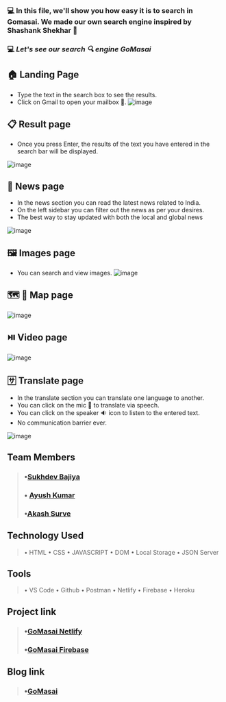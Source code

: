 ### 💻 In this file, we'll show you how easy it is to search in Gomasai. We made our own search engine inspired by Shashank Shekhar 🍎

### 💻 *Let's see our search 🔍 engine GoMasai*
## 🏠 Landing Page
- Type the text in the search box to see the results.
-  Click on Gmail to open your mailbox 📧.
![image](https://cdn.hashnode.com/res/hashnode/image/upload/v1660328261913/KxHVMNIOf.png)

## 📋 Result page
- Once you press Enter, the results of the text you have entered in the search bar will be displayed.

![image](https://cdn.hashnode.com/res/hashnode/image/upload/v1660329610395/WUElB-lJu.png)

## 📰 News page
- In the news section you can read the latest news related to India.
- On the left sidebar you can filter out the news as per your desires.
- The best way to stay updated with both the local and global news

![image](https://cdn.hashnode.com/res/hashnode/image/upload/v1660330255697/ez9cet095.png )

## 🖼️ Images page
- You can search and view images.
![image](https://cdn.hashnode.com/res/hashnode/image/upload/v1660330752701/x_1vLJJtn.png)
## 🗺️ 📍 Map page

![image](https://cdn.hashnode.com/res/hashnode/image/upload/v1660331166028/_Rsxzl5aY.png )

## ⏯️ Video page

![image](https://cdn.hashnode.com/res/hashnode/image/upload/v1660331309793/fgNfuHP4B.png)

## 🈂️ Translate page
- In the translate section you can translate one language to another.
- You can click on the mic 🎤 to translate via speech. 
- You can click on the speaker 🔉 icon to listen to the entered text.
- No communication barrier ever.

![image](https://cdn.hashnode.com/res/hashnode/image/upload/v1660332113872/mOjmb9zIo.png)

## Team Members
> ### •[Sukhdev Bajiya](https://github.com/sukhdev-bajiya)
> ### • [Ayush Kumar](https://github.com/ayush-kr05)
> ### •[Akash Surve](https://github.com/Akash2377)

## Technology Used
> • HTML
> • CSS
> • JAVASCRIPT
> • DOM
> • Local Storage
> • JSON Server

## Tools
> • VS Code
> • Github
> • Postman
> • Netlify
> • Firebase
> • Heroku

## Project link
> ### •[GoMasai Netlify](https://gomasai.netlify.app/)
> ### •[GoMasai Firebase](https://gomasai.web.app/)

## Blog link
> ### •[GoMasai](https://gomasai.hashnode.dev/gomasai)
